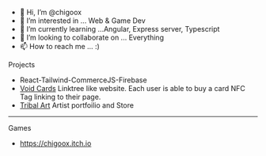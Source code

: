 - 👋 Hi, I’m @chigoox
- 👀 I’m interested in ... Web & Game Dev
- 🌱 I’m currently learning ...Angular, Express server, Typescript
- 💞️ I’m looking to collaborate on ... Everything
- 📫 How to reach me ... :)

Projects
  - React-Tailwind-CommerceJS-Firebase
  - [Void Cards](https://voidcard.netlify.app/) Linktree like website. Each user is able to buy a card NFC Tag linking to their page.
  - [Tribal Art](https://voidcard.netlify.app/) Artist portfoilio and Store

-----------------------------------------------------------
Games
- https://chigoox.itch.io
